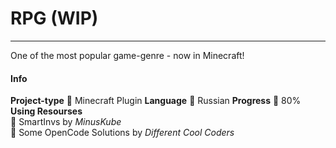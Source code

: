 # RPG (WIP)
___
One of the most popular game-genre - now in Minecraft!

#### Info
**Project-type**
📕 Minecraft Plugin
**Language**
📕  Russian
**Progress**
📕  80%  
**Using Resourses**  
📕  SmartInvs by *MinusKube*  
📕  Some OpenCode Solutions by *Different Cool Coders*
